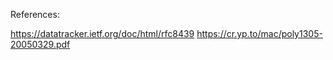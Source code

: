 References:

https://datatracker.ietf.org/doc/html/rfc8439
https://cr.yp.to/mac/poly1305-20050329.pdf